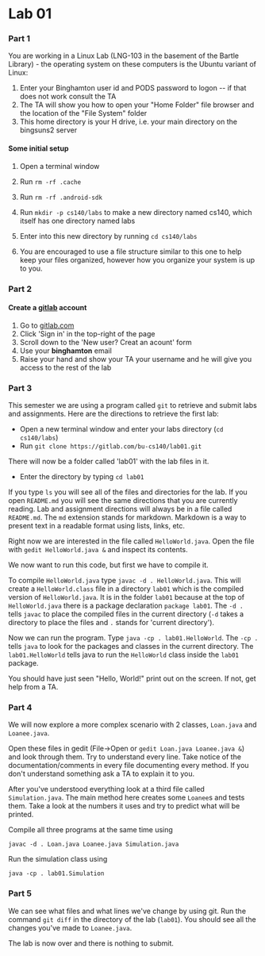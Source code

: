 # Lab 01

### Part 1

You are working in a Linux Lab (LNG-103 in the basement of the Bartle
Library) - the operating system on these computers is the Ubuntu
variant of Linux:

1. Enter your Binghamton user id and PODS password to logon -- if that
   does not work consult the TA
1. The TA will show you how to open your "Home Folder" file browser
   and the location of the "File System" folder
1. This home directory is your H drive, i.e. your main directory on
   the bingsuns2 server

#### Some initial setup

1. Open a terminal window

1. Run `rm -rf .cache`
1. Run `rm -rf .android-sdk`
1. Run `mkdir -p cs140/labs` to make a new directory named cs140,
   which itself has one directory named labs
1. Enter into this new directory by running `cd cs140/labs`
1. You are encouraged to use a file structure similar to this one to help keep
   your files organized, however how you organize your system is up to you.

### Part 2

#### Create a [gitlab](http://gitlab.com) account

1. Go to [gitlab.com](http://gitlab.com)
1. Click 'Sign in' in the top-right of the page
1. Scroll down to the 'New user? Creat an acount' form
1. Use your **binghamton** email
1. Raise your hand and show your TA your username and he will give you
   access to the rest of the lab

### Part 3

This semester we are using a program called `git` to retrieve and
submit labs and assignments.
Here are the directions to retrieve the first lab:

* Open a new terminal window and enter your labs directory (`cd cs140/labs`)
* Run `git clone https://gitlab.com/bu-cs140/lab01.git`

There will now be a folder called 'lab01' with the lab files in it.

* Enter the directory by typing `cd lab01`

If you type `ls` you will see all of the files and directories for the
lab.
If you open `README.md` you will see the same directions that you are
currently reading. Lab and assignment directions will always be in a
file called `README.md`.
The `md` extension stands for markdown.
Markdown is a way to present text in a readable format using lists,
links, etc.

Right now we are interested in the file called `HelloWorld.java`.
Open the file with `gedit HelloWorld.java &` and inspect its contents.

We now want to run this code, but first we have to compile it.

To compile `HelloWorld.java` type `javac -d . HelloWorld.java`.
This will create a `HelloWorld.class` file in a directory `lab01`
which is the compiled version of `HelloWorld.java`.
It is in the folder `lab01` because at the top of `HelloWorld.java`
there is a package declaration `package lab01`.
The `-d .` tells `javac` to place the compiled files in the
current directory (`-d` takes a directory to place the files and `.`
stands for 'current directory').

Now we can run the program.
Type `java -cp . lab01.HelloWorld`.
The `-cp .` tells `java` to look for the packages and classes in the
current directory. The `lab01.HelloWorld` tells java to run the
`HelloWorld` class inside the `lab01` package.

You should have just seen "Hello, World!" print out on the screen.
If not, get help from a TA.

### Part 4

We will now explore a more complex scenario with 2 classes,
`Loan.java` and `Loanee.java`.

Open these files in gedit (File->Open or `gedit Loan.java Loanee.java &`)
and look through them. Try to understand every line.
Take notice of the documentation/comments in every file documenting every method.
If you don't understand something ask a TA to explain it to you.

After you've understood everything look at a third file called `Simulation.java`.
The main method here creates some `Loanee`s and tests them. Take a look at
the numbers it uses and try to predict what will be printed.

Compile all three programs at the same time using

`javac -d . Loan.java Loanee.java Simulation.java`

Run the simulation class using

`java -cp . lab01.Simulation`


### Part 5

We can see what files and what lines we've change by using git.
Run the command `git diff` in the directory of the lab (`lab01`).
You should see all the changes you've made to `Loanee.java`.

The lab is now over and there is nothing to submit.